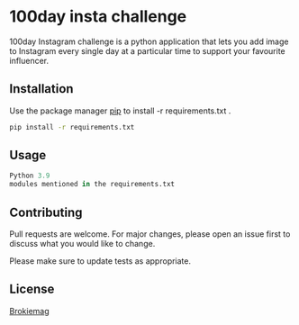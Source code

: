 # 100day insta challenge

100day Instagram challenge is a python application that lets you add image to Instagram every single day at a particular time to support your favourite influencer.

## Installation

Use the package manager [pip](https://pypi.org/project/pip/) to install -r requirements.txt .

```bash
pip install -r requirements.txt
```

## Usage

```python
Python 3.9
modules mentioned in the requirements.txt
```

## Contributing
Pull requests are welcome. For major changes, please open an issue first to discuss what you would like to change.

Please make sure to update tests as appropriate.

## License
[Brokiemag](https://brokiemag.me)
